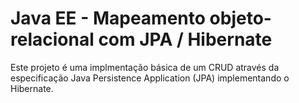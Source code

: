 # Java EE - Mapeamento objeto-relacional com JPA / Hibernate <br>
Este projeto é uma implmentação básica de um CRUD através da especificação Java Persistence Application (JPA) implementando o Hibernate.
